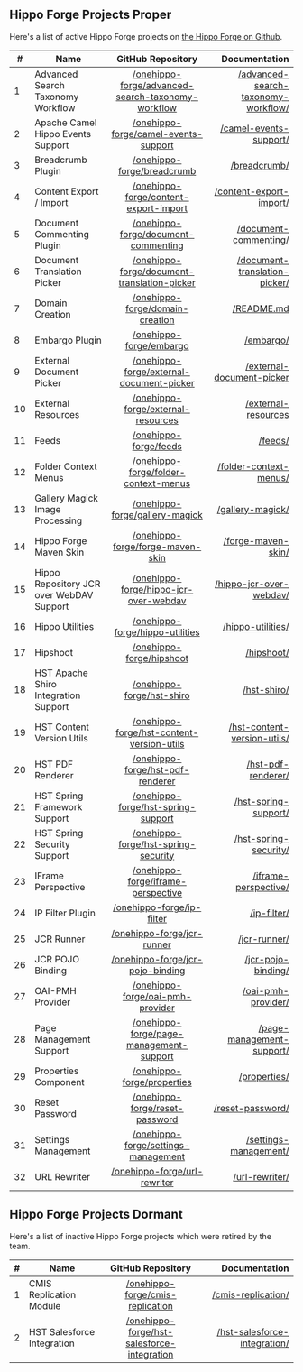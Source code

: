 
## Hippo Forge Projects Proper

Here's a list of active Hippo Forge projects on [the Hippo Forge on Github](https://github.com/onehippo-forge).

| # | Name                   | GitHub Repository |  Documentation |
|---| ---------------------- |:----------------------:| -----------:|
| 1 | Advanced Search Taxonomy Workflow | [/onehippo-forge/advanced-search-taxonomy-workflow](https://github.com/onehippo-forge/advanced-search-taxonomy-workflow) | [/advanced-search-taxonomy-workflow/](https://onehippo-forge.github.io/advanced-search-taxonomy-workflow/)
| 2 | Apache Camel Hippo Events Support | [/onehippo-forge/camel-events-support](https://github.com/onehippo-forge/camel-events-support) | [/camel-events-support/](https://onehippo-forge.github.io/camel-events-support/)
| 3 | Breadcrumb Plugin | [/onehippo-forge/breadcrumb](https://github.com/onehippo-forge/breadcrumb) | [/breadcrumb/](https://onehippo-forge.github.io/breadcrumb/)
| 4 | Content Export / Import | [/onehippo-forge/content-export-import](https://github.com/onehippo-forge/content-export-import) | [/content-export-import/](https://onehippo-forge.github.io/content-export-import/)
| 5 | Document Commenting Plugin | [/onehippo-forge/document-commenting](https://github.com/onehippo-forge/document-commenting) | [/document-commenting/](https://onehippo-forge.github.io/document-commenting/)
| 6 | Document Translation Picker | [/onehippo-forge/document-translation-picker](https://github.com/onehippo-forge/document-translation-picker) | [/document-translation-picker/](https://onehippo-forge.github.io/document-translation-picker/)
| 7 | Domain Creation | [/onehippo-forge/domain-creation](https://github.com/onehippo-forge/domain-creation) | [/README.md](https://github.com/onehippo-forge/domain-creation/blob/master/README.md)
| 8 | Embargo Plugin | [/onehippo-forge/embargo](https://github.com/onehippo-forge/embargo) | [/embargo/](https://onehippo-forge.github.io/embargo/)
| 9 | External Document Picker | [/onehippo-forge/external-document-picker](https://github.com/onehippo-forge/external-document-picker) | [/external-document-picker](https://onehippo-forge.github.io/external-document-picker/)
| 10 | External Resources  | [/onehippo-forge/external-resources](https://github.com/onehippo-forge/external-resources) | [/external-resources](https://onehippo-forge.github.io/external-resources/)
| 11 | Feeds | [/onehippo-forge/feeds](https://github.com/onehippo-forge/feeds) | [/feeds/](https://onehippo-forge.github.io/feeds/)
| 12 | Folder Context Menus | [/onehippo-forge/folder-context-menus](https://github.com/onehippo-forge/folder-context-menus) | [/folder-context-menus/](https://onehippo-forge.github.io/folder-context-menus/)
| 13 | Gallery Magick Image Processing | [/onehippo-forge/gallery-magick](https://github.com/onehippo-forge/gallery-magick) | [/gallery-magick/](https://onehippo-forge.github.io/gallery-magick/)
| 14 | Hippo Forge Maven Skin | [/onehippo-forge/forge-maven-skin](https://github.com/onehippo-forge/forge-maven-skin) | [/forge-maven-skin/](https://onehippo-forge.github.io/forge-maven-skin/)
| 15 | Hippo Repository JCR over WebDAV Support | [/onehippo-forge/hippo-jcr-over-webdav](https://github.com/onehippo-forge/hippo-jcr-over-webdav) | [/hippo-jcr-over-webdav/](https://onehippo-forge.github.io/hippo-jcr-over-webdav/)
| 16 | Hippo Utilities | [/onehippo-forge/hippo-utilities](https://github.com/onehippo-forge/hippo-utilities) | [/hippo-utilities/](https://onehippo-forge.github.io/hippo-utilities/)
| 17 | Hipshoot | [/onehippo-forge/hipshoot](https://github.com/onehippo-forge/hipshoot) | [/hipshoot/](https://onehippo-forge.github.io/hipshoot/)
| 18 | HST Apache Shiro Integration Support | [/onehippo-forge/hst-shiro](https://github.com/onehippo-forge/hst-shiro) | [/hst-shiro/](https://onehippo-forge.github.io/hst-shiro/)
| 19 | HST Content Version Utils | [/onehippo-forge/hst-content-version-utils](https://github.com/onehippo-forge/hst-content-version-utils) | [/hst-content-version-utils/](https://onehippo-forge.github.io/hst-content-version-utils/)
| 20 | HST PDF Renderer | [/onehippo-forge/hst-pdf-renderer](https://github.com/onehippo-forge/hst-pdf-renderer) | [/hst-pdf-renderer/](https://onehippo-forge.github.io/hst-pdf-renderer/)
| 21 | HST Spring Framework Support | [/onehippo-forge/hst-spring-support](https://github.com/onehippo-forge/hst-spring-support) | [/hst-spring-support/](https://onehippo-forge.github.io/hst-spring-support/)
| 22 | HST Spring Security Support | [/onehippo-forge/hst-spring-security](https://github.com/onehippo-forge/hst-spring-security) | [/hst-spring-security/](https://onehippo-forge.github.io/hst-spring-security/)
| 23 | IFrame Perspective | [/onehippo-forge/iframe-perspective](https://github.com/onehippo-forge/iframe-perspective) | [/iframe-perspective/](https://onehippo-forge.github.io/iframe-perspective/)
| 24 | IP Filter Plugin | [/onehippo-forge/ip-filter](https://github.com/onehippo-forge/ip-filter) | [/ip-filter/](https://onehippo-forge.github.io/ip-filter/)
| 25 | JCR Runner | [/onehippo-forge/jcr-runner](https://github.com/onehippo-forge/jcr-runner) | [/jcr-runner/](https://onehippo-forge.github.io/jcr-runner/)
| 26 | JCR POJO Binding | [/onehippo-forge/jcr-pojo-binding](https://github.com/onehippo-forge/jcr-pojo-binding) | [/jcr-pojo-binding/](https://onehippo-forge.github.io/jcr-pojo-binding/)
| 27 | OAI-PMH Provider | [/onehippo-forge/oai-pmh-provider](https://github.com/onehippo-forge/oai-pmh-provider) | [/oai-pmh-provider/](https://onehippo-forge.github.io/oai-pmh-provider/)
| 28 | Page Management Support | [/onehippo-forge/page-management-support](https://github.com/onehippo-forge/page-management-support) | [/page-management-support/](https://onehippo-forge.github.io/page-management-support/)
| 29 | Properties Component | [/onehippo-forge/properties](https://github.com/onehippo-forge/properties) | [/properties/](https://onehippo-forge.github.io/properties/)
| 30 | Reset Password | [/onehippo-forge/reset-password](https://github.com/onehippo-forge/reset-password) | [/reset-password/](https://onehippo-forge.github.io/reset-password/)
| 31 | Settings Management | [/onehippo-forge/settings-management](https://github.com/onehippo-forge/settings-management) | [/settings-management/](https://onehippo-forge.github.io/settings-management/)
| 32 | URL Rewriter | [/onehippo-forge/url-rewriter](https://github.com/onehippo-forge/url-rewriter) | [/url-rewriter/](https://onehippo-forge.github.io/url-rewriter/)

## Hippo Forge Projects Dormant

Here's a list of inactive Hippo Forge projects which were retired by the team.

| # | Name                   | GitHub Repository |  Documentation |
|---| ---------------------- |:----------------------:| -----------:|
| 1 | CMIS Replication Module | [/onehippo-forge/cmis-replication](https://github.com/onehippo-forge/cmis-replication) | [/cmis-replication/](https://onehippo-forge.github.io/cmis-replication/)
| 2 | HST Salesforce Integration | [/onehippo-forge/hst-salesforce-integration](https://github.com/onehippo-forge/hst-salesforce-integration) | [/hst-salesforce-integration/](https://onehippo-forge.github.io/hst-salesforce-integration/)

